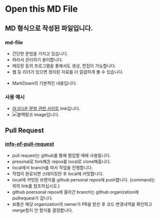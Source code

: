 # Open this MD File
## MD 형식으로 작성된 파일입니다.
### md-file
- 간단한 문법을 가지고 있습니다.
- 따라서 관리하기 용이합니다.
- 메모장 등의 프로그램을 통해서도 생성, 편집이 가능합니다.
- 웹 등 리더가 있으면 정리된 자료를 더 깔끔하게 볼 수 있습니다.
<br> <br>
- MarkDown의 기본적인 내용입니다.

### 사용 예시
- [마크다운 문법 관련 사이트](https://heropy.blog/2017/09/30/markdown/)
link입니다.
- ![블랙핑크](https://pyxis.nymag.com/v1/imgs/b9b/07a/9382d3b55e22d189d83bc8bddc54de945c-28-blackpink.rhorizontal.w700.jpg)
image입니다.

## Pull Request
### [info-of-pull-request](https://wayhome25.github.io/git/2017/07/08/git-first-pull-request-story/)
- pull request는 github를 통해 협업할 때에 사용됩니다.
- presonal로 fork해온 repos를 local로 clone해옵니다.
- local에서 branch를 따서 작업을 진행합니다.
- 작업이 완료되면 스테이징한 후 local에 커밋합니다.
- local에 커밋된 브랜치를 github personal repos에 push합니다. (command는 위의 link를 참조하십시오.)
- github poersonal repos에 올라간 branch는 github organization에 pullrequest가 갑니다.
- 보통은 해당 organization의 owner가 PR을 받은 후 코드 변경내역을 확인하고 merge할지 안 할지를 결정합니다.
